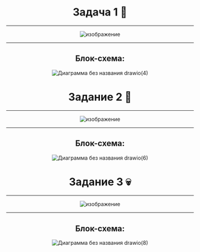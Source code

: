 <div align="center"> 

  # Задача 1 :tshirt:

******
![изображение](https://github.com/user-attachments/assets/ef34628b-3657-4ed6-be65-54a95ca4ecd4)

******
 ## Блок-схема:

   
![Диаграмма без названия drawio(4)](https://github.com/user-attachments/assets/66c4c123-c0da-4db3-9bac-5d3401fb6232)
 


# Задание 2 :bikini:
******
![изображение](https://github.com/user-attachments/assets/36609c52-8751-4319-bd9d-284d2b217c09)

****** 
 ## Блок-схема:

![Диаграмма без названия drawio(6)](https://github.com/user-attachments/assets/0ee6df83-1b12-40db-9660-6bec6ad10c13)

# Задание 3 :skull:
******
![изображение](https://github.com/user-attachments/assets/6c33b6b3-9cbe-47d2-bd50-4e3052b6558c)



******
 ## Блок-схема:
 
 ![Диаграмма без названия drawio(8)](https://github.com/user-attachments/assets/8f43c446-0baf-418f-a901-1d523499b008)

 </div>
